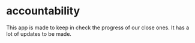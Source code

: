 # accountability
This app is made to keep in check the progress of our close ones. It has a lot of updates to be made.
